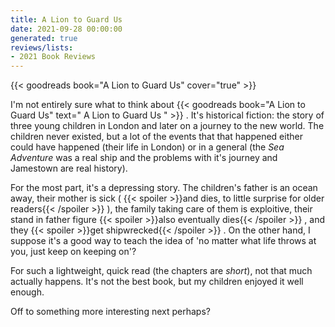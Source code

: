 ```yaml
---
title: A Lion to Guard Us
date: 2021-09-28 00:00:00
generated: true
reviews/lists:
- 2021 Book Reviews
---
```

{{< goodreads book="A Lion to Guard Us" cover="true" >}}

I'm not entirely sure what to think about {{< goodreads book="A Lion to Guard Us" text=" A Lion to Guard Us " >}} . It's historical fiction: the story of three young children in London and later on a journey to the new world. The children never existed, but a lot of the events that that happened either could have happened (their life in London) or in a general (the _Sea Adventure_ was a real ship and the problems with it's journey and Jamestown are real history).  

For the most part, it's a depressing story. The children's father is an ocean away, their mother is sick (  {{< spoiler >}}and dies, to little surprise for older readers{{< /spoiler >}}  ), the family taking care of them is exploitive, their stand in father figure  {{< spoiler >}}also eventually dies{{< /spoiler >}}  , and they  {{< spoiler >}}get shipwrecked{{< /spoiler >}}  . On the other hand, I suppose it's a good way to teach the idea of 'no matter what life throws at you, just keep on keeping on'?  

<!--more-->

For such a lightweight, quick read (the chapters are *short*), not that much actually happens. It's not the best book, but my children enjoyed it well enough.  

Off to something more interesting next perhaps?


